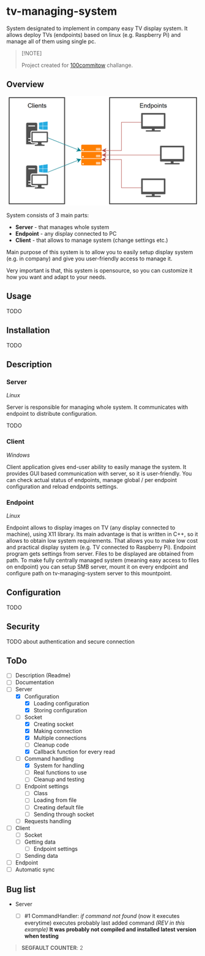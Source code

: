# tv-managing-system
System designated to implement in company easy TV display system.
It allows deploy TVs (endpoints) based on linux (e.g. Raspberry Pi) and manage all of them using single pc.

>
> \[!NOTE]
>
> Project created for [100commitow](https://100commitow.pl/) challange.

## Overview
![System scheme](scheme.jpg "System scheme")

System consists of 3 main parts:
- **Server** - that manages whole system
- **Endpoint** - any display connected to PC
- **Client** - that allows to manage system (change settings etc.)

Main purpose of this system is to allow you to easily setup display system (e.g. in company) and give you user-friendly access to manage it.

Very important is that, this system is opensource, so you can customize it how you want and adapt to your needs.

## Usage
TODO

## Installation
TODO

## Description
### Server
*Linux*

Server is responsible for managing whole system. It communicates with endpoint to distribute configuration. 

TODO

### Client
*Windows*

Client application gives end-user ability to easily manage the system. It provides GUI based communication with server, so it is user-friendly. You can check actual status of endpoints, manage global / per endpoint configuration and reload endpoints settings.

### Endpoint
*Linux*

Endpoint allows to display images on TV (any display connected to machine), using X11 library. Its main advantage is that is written in C++, so it allows to obtain low system requirements. That allows you to make low cost and practical display system (e.g. TV connected to Raspberry Pi). Endpoint program gets settings from server. Files to be displayed are obtained from path. To make fully centrally managed system (meaning easy access to files on endpoint) you can setup SMB server, mount it on every endpoint and configure path on tv-managing-system server to this mountpoint.

## Configuration
TODO

## Security
TODO about authentication and secure connection

## ToDo
- [ ] Description (Readme)
- [ ] Documentation
- [ ] Server
  - [x] Configuration
    - [x] Loading configuration
    - [x] Storing configuration
  - [ ] Socket
    - [x] Creating socket
    - [x] Making connection
    - [x] Multiple connections
    - [ ] Cleanup code
    - [x] Callback function for every read
  - [ ] Command handling
    - [x] System for handling
    - [ ] Real functions to use
    - [ ] Cleanup and testing
  - [ ] Endpoint settings
    - [ ] Class
    - [ ] Loading from file
    - [ ] Creating default file
    - [ ] Sending through socket
  - [ ] Requests handling
- [ ] Client
  - [ ] Socket
  - [ ] Getting data
    - [ ] Endpoint settings
  - [ ] Sending data
- [ ] Endpoint
- [ ] Automatic sync

## Bug list
- Server
  - [ ] #1 CommandHandler: *if command not found* (now it executes everytime) executes probably last added command *(REV in this example)*
    **It was probably not compiled and installed latest version when testing**


> **SEGFAULT COUNTER**: 2
